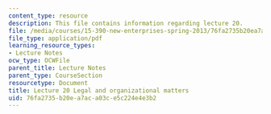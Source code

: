 ```yaml
---
content_type: resource
description: This file contains information regarding lecture 20.
file: /media/courses/15-390-new-enterprises-spring-2013/76fa2735b20ea7aca03ce5c224e4e3b2_MIT15_390S13_lec20.pdf
file_type: application/pdf
learning_resource_types:
- Lecture Notes
ocw_type: OCWFile
parent_title: Lecture Notes
parent_type: CourseSection
resourcetype: Document
title: Lecture 20 Legal and organizational matters
uid: 76fa2735-b20e-a7ac-a03c-e5c224e4e3b2
---
```

